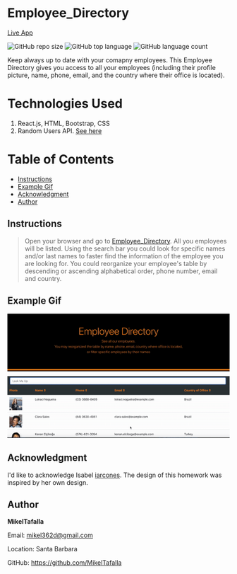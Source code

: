 # Employee_Directory

[Live App](https://mikeltafalla.github.io/Employee_Directory/)

![GitHub repo size](https://img.shields.io/github/repo-size/MikelTafalla/Employee_Directory?logo=github)
![GitHub top language](https://img.shields.io/github/languages/top/MikelTafalla/Employee_Directory?color=green&logo=github&logoColor=green)
![GitHub language count](https://img.shields.io/github/languages/count/MikelTafalla/Employee_Directory?color=green&logo=github&logoColor=green)

Keep always up to date with your comapny employees. This Employee Directory gives you access to all your employees (including their profile picture, name, phone, email, and the country where their office is located).

# Technologies Used

1. React.js, HTML, Bootstrap, CSS
2. Random Users API. [See here](https://randomuser.me/api/?results=10)

# Table of Contents

* [Instructions](#instructions)
* [Example Gif](#example-gif)
* [Acknowledgment](#acknowledgment)
* [Author](#author)

## Instructions
> Open your browser and go to [Employee_Directory](https://mikeltafalla.github.io/Employee_Directory/). All you employees will be listed. Using the search bar you could look for specific names and/or last names to faster find the information of the employee you are looking for. You could reorganize your employee's table by descending or ascending alphabetical order, phone number, email and country.

## Example Gif

![](public/assets/img/EmployeeDirectorygif.gif)

## Acknowledgment

I'd like to acknowledge Isabel [iarcones](https://github.com/iarcones/react-employee-directory). The design of this homework was inspired by her own design.



## Author 

**MikelTafalla**

Email: mikel362d@gmail.com

Location: Santa Barbara

GitHub: https://github.com/MikelTafalla

